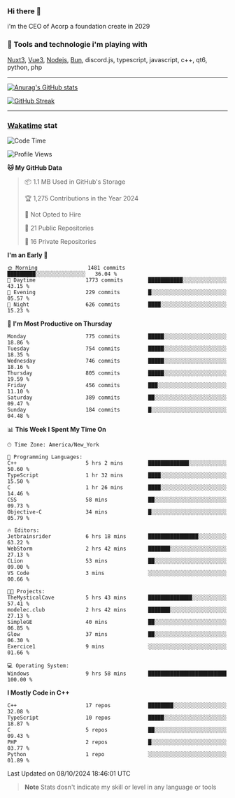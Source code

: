 ### Hi there 👋

i'm the CEO of Acorp a foundation create in 2029  

### 🧰 Tools and technologie i'm playing with

[Nuxt3](https://nuxt.com), [Vue3](https://vuejs.org/), [Nodejs](https://nodejs.org), [Bun](https://bun.sh/), discord.js, typescript, javascript, c++, qt6, python, php

---

[![Anurag's GitHub stats](https://github-readme-stats.vercel.app/api?username=ackimixs&show_icons=true&theme=github_dark&count_private=true)](https://www.ackimixs.xyz)

[![GitHub Streak](https://github-readme-streak-stats.herokuapp.com?user=Ackimixs&theme=github-dark-blue&date_format=j%20M%5B%20Y%5D&mode=weekly)](https://git.io/streak-stats)

---
 
 ### [Wakatime](https://wakatime.com/) stat

<!--START_SECTION:waka-->
![Code Time](http://img.shields.io/badge/Code%20Time-1%2C284%20hrs%2032%20mins-blue)

![Profile Views](http://img.shields.io/badge/Profile%20Views-0-blue)

**🐱 My GitHub Data** 

> 📦 1.1 MB Used in GitHub's Storage 
 > 
> 🏆 1,275 Contributions in the Year 2024
 > 
> 🚫 Not Opted to Hire
 > 
> 📜 21 Public Repositories 
 > 
> 🔑 16 Private Repositories 
 > 
**I'm an Early 🐤** 

```text
🌞 Morning                1481 commits        █████████░░░░░░░░░░░░░░░░   36.04 % 
🌆 Daytime                1773 commits        ███████████░░░░░░░░░░░░░░   43.15 % 
🌃 Evening                229 commits         █░░░░░░░░░░░░░░░░░░░░░░░░   05.57 % 
🌙 Night                  626 commits         ████░░░░░░░░░░░░░░░░░░░░░   15.23 % 
```
📅 **I'm Most Productive on Thursday** 

```text
Monday                   775 commits         █████░░░░░░░░░░░░░░░░░░░░   18.86 % 
Tuesday                  754 commits         █████░░░░░░░░░░░░░░░░░░░░   18.35 % 
Wednesday                746 commits         █████░░░░░░░░░░░░░░░░░░░░   18.16 % 
Thursday                 805 commits         █████░░░░░░░░░░░░░░░░░░░░   19.59 % 
Friday                   456 commits         ███░░░░░░░░░░░░░░░░░░░░░░   11.10 % 
Saturday                 389 commits         ██░░░░░░░░░░░░░░░░░░░░░░░   09.47 % 
Sunday                   184 commits         █░░░░░░░░░░░░░░░░░░░░░░░░   04.48 % 
```


📊 **This Week I Spent My Time On** 

```text
🕑︎ Time Zone: America/New_York

💬 Programming Languages: 
C++                      5 hrs 2 mins        █████████████░░░░░░░░░░░░   50.60 % 
TypeScript               1 hr 32 mins        ████░░░░░░░░░░░░░░░░░░░░░   15.50 % 
C                        1 hr 26 mins        ████░░░░░░░░░░░░░░░░░░░░░   14.46 % 
CSS                      58 mins             ██░░░░░░░░░░░░░░░░░░░░░░░   09.73 % 
Objective-C              34 mins             █░░░░░░░░░░░░░░░░░░░░░░░░   05.79 % 

🔥 Editors: 
Jetbrainsrider           6 hrs 18 mins       ████████████████░░░░░░░░░   63.22 % 
WebStorm                 2 hrs 42 mins       ███████░░░░░░░░░░░░░░░░░░   27.13 % 
CLion                    53 mins             ██░░░░░░░░░░░░░░░░░░░░░░░   09.00 % 
VS Code                  3 mins              ░░░░░░░░░░░░░░░░░░░░░░░░░   00.66 % 

🐱‍💻 Projects: 
TheMysticalCave          5 hrs 43 mins       ██████████████░░░░░░░░░░░   57.41 % 
modelec.club             2 hrs 42 mins       ███████░░░░░░░░░░░░░░░░░░   27.13 % 
SimpleGE                 40 mins             ██░░░░░░░░░░░░░░░░░░░░░░░   06.85 % 
Glow                     37 mins             ██░░░░░░░░░░░░░░░░░░░░░░░   06.30 % 
Exercice1                9 mins              ░░░░░░░░░░░░░░░░░░░░░░░░░   01.66 % 

💻 Operating System: 
Windows                  9 hrs 58 mins       █████████████████████████   100.00 % 
```

**I Mostly Code in C++** 

```text
C++                      17 repos            ████████░░░░░░░░░░░░░░░░░   32.08 % 
TypeScript               10 repos            █████░░░░░░░░░░░░░░░░░░░░   18.87 % 
C                        5 repos             ██░░░░░░░░░░░░░░░░░░░░░░░   09.43 % 
PHP                      2 repos             █░░░░░░░░░░░░░░░░░░░░░░░░   03.77 % 
Python                   1 repo              ░░░░░░░░░░░░░░░░░░░░░░░░░   01.89 % 
```




 Last Updated on 08/10/2024 18:46:01 UTC
<!--END_SECTION:waka-->

> **Note**
> Stats dosn't indicate my skill or level in any language or tools
